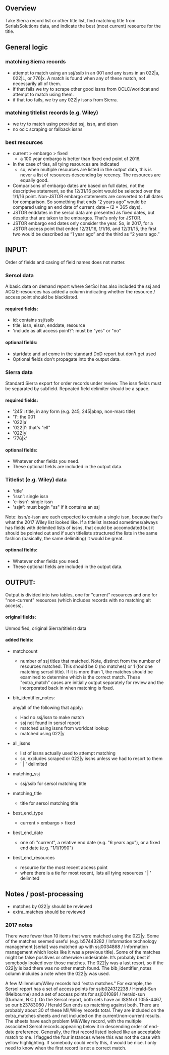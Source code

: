 
## Overview
Take Sierra record list or other title list, find matching title from SerialsSolutions data, and indicate the best (most current) resource for the title.

## General logic

### matching Sierra records
* attempt to match using an ssj/ssib in an 001 and any issns in an 022|a, 022|L, or 776|x. A match is found when any of these match, not necessarily all of them.
* if that fails we try to scrape other good issns from OCLC/worldcat and attempt to match using them.
* if that too fails, we try any 022|y issns from Sierra.
### matching titlelist records (e.g. Wiley)
* we try to match using provided ssj, issn, and eissn
* no oclc scraping or fallback issns

### best resources
* current > embargo > fixed
  * a 100 year embargo is better than fixed end point of 2016.
* In the case of ties, all tying resources are indicated
  * so, when multiple resources are listed in the output data, this is never a list of resources descending by recency. The resources are equally good.
* Comparisons of embargo dates are based on full dates, not the descriptive statement, so the 12/31/16 point would be selected over the 1/1/16 point. Non-JSTOR embargo statements are converted to full dates for comparison. So something that ends “2 years ago” would be compared using an end date of current_date – (2 * 365 days).
* JSTOR enddates in the sersol data are presented as fixed dates, but despite that are taken to be embargos. That's only for JSTOR.
* JSTOR embargo end dates only consider the year. So, in 2017, for a JSTOR access point that ended 12/31/16, 1/1/16, and 12/31/15, the first two would be described as “1 year ago” and the third as “2 years ago.” 





## INPUT:

Order of fields and casing of field names does not matter.

### Sersol data
A basic data on demand report where SerSol has also included the ssj and ACQ E-resources has added a column indicating whether the resource / access point should be blacklisted.
#### required fields:
* id: contains ssj/ssib
* title, issn, eissn, enddate, resource
* 'include as alt access point?': must be "yes" or "no"
#### optional fields:
* startdate and url come in the standard DoD report but don't get used
* Optional fields don't propagate into the output data.

### Sierra data
Standard Sierra export for order records under review. The issn fields must be separated by subfield. Repeated field delimiter should be a space.

#### required fields:
* '245': title, in any form (e.g. 245, 245|abnp, non-marc title)
* '1': the 001
* '022|a'
* '022|l': that's "ell"
* '022|y'
* '776|x'
#### optional fields:
* Whatever other fields you need.
* These optional fields are included in the output data.

### Titlelist (e.g. Wiley) data
* 'title'
* 'issn': single issn
* 'e-issn': single issn
* 'ssj#': must begin "ss" if it contains an ssj

Note: issn/e-issn are each expected to contain a single issn, because that's what the 2017 Wiley list looked like. If a titlelist instead sometimes/always has fields with delimited lists of issns, that could be accomodated but it should be pointed out and if such titlelists structured the lists in the same fashion (basically, the same delimiting) it would be great.
#### optional fields:
* Whatever other fields you need.
* These optional fields are included in the output data.


## OUTPUT:
Output is divided into two tables, one for "current" resources and one for "non-current" resources (which includes records with no matching alt access).

#### original fields:
Unmodified, original Sierra/titlelist data

#### added fields:
* matchcount
  * number of ssj titles that matched. Note, distinct from the number of resources
    matched. This should be 0 (no matches) or 1 (for one matching sersol
    title). If it is more than 1, the matches should be examined to determine
    which is the correct match. These "extra_match" cases are initially output
    separately for review and the incorporated back in when matching is fixed.
* bib_identifier_notes:
  
  any/all of the following that apply:
  - Had no ssj/issn to make match
  - ssj not found in sersol report
  - matched using issns from worldcat lookup
  - matched using 022|y
* all_issns
  * list of issns actually used to attempt matching
  * so, excludes scraped or 022|y issns unless we had to resort to them
  * ' | ' delimited
* matching_ssj
  * ssj/ssib for sersol matching title
* matching_title
  * title for sersol matching title
* best_end_type
  * current > embargo > fixed
* best_end_date
  * one of: "current", a relative end date (e.g. "6 years ago"), or a fixed end date
  (e.g. "1/1/1990")
* best_end_resources
  * resource for the most recent access point
  * where there is a tie for most recent, lists all tying resources ' | ' delimited



## Notes / post-processing
* matches by 022|y should be reviewed
* extra_matches should be reviewed

### 2017 notes
  There were fewer than 10 items that were matched using the 022|y. Some of the matches seemed useful (e.g. b57443282 / Information technology management [serial] was matched up with ssj0034868 / Information management which looks like it was a previous title). Some of the matches might be false positives or otherwise undesirable. It’s probably best if somebody looked over those matches. The 022|y was a last resort, so if the 022|y is bad there was no other match found. The bib_identifier_notes column includes a note when the 022|y was used.

  A few Millennium/Wiley records had “extra matches.” For example, the Sersol report has a set of access points for ssib024312238 / Herald-Sun (Melbourne) and a set of access points for ssj0010891 / herald-sun (Durham, N.C.). On the Sersol report, both sets have an ISSN of 1055-4467, so our b23783060 / Herald Sun ends up matching against both. There are probably about 30 of these Mil/Wiley records total. They are included on the extra_matches sheets and not included on the current/non-current results. The sheets have each problem Mil/Wiley record, with the multiple associated Sersol records appearing below it in descending order of end-date preference. Generally, the first record listed looked like an acceptable match to me. I flagged the four instances where this was not the case with yellow highlighting. If somebody could verify this, it would be nice. I only need to know when the first record is not a correct match.
